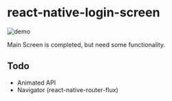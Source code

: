 # react-native-login-screen
![demo](https://raw.githubusercontent.com/dwicao/react-native-login-screen/master/demo.png)  

Main Screen is completed, but need some functionality.

## Todo  
* Animated API
* Navigator (react-native-router-flux)


